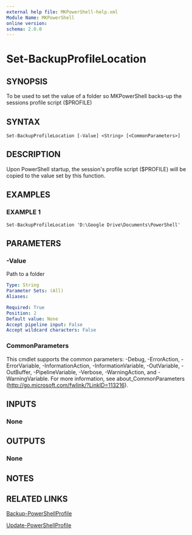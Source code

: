 ```yaml
---
external help file: MKPowerShell-help.xml
Module Name: MKPowerShell
online version:
schema: 2.0.0
---
```


# Set-BackupProfileLocation

## SYNOPSIS
To be used to set the value of a folder so MKPowerShell backs-up the sessions profile script ($PROFILE)
## SYNTAX

```
Set-BackupProfileLocation [-Value] <String> [<CommonParameters>]
```

## DESCRIPTION
Upon PowerShell startup, the session's profile script ($PROFILE) will be copied to the value set by this function.

## EXAMPLES

### EXAMPLE 1
```
Set-BackupProfileLocation 'D:\Google Drive\Documents\PowerShell'
```

## PARAMETERS

### -Value
Path to a folder

```yaml
Type: String
Parameter Sets: (All)
Aliases:

Required: True
Position: 2
Default value: None
Accept pipeline input: False
Accept wildcard characters: False
```

### CommonParameters
This cmdlet supports the common parameters: -Debug, -ErrorAction, -ErrorVariable, -InformationAction, -InformationVariable, -OutVariable, -OutBuffer, -PipelineVariable, -Verbose, -WarningAction, and -WarningVariable.
For more information, see about_CommonParameters (http://go.microsoft.com/fwlink/?LinkID=113216).

## INPUTS

### None

## OUTPUTS

### None

## NOTES

## RELATED LINKS

[Backup-PowerShellProfile](https://github.com/marckassay/MKPowerShell/blob/master/docs/Backup-PowerShellProfile.md)

[Update-PowerShellProfile](https://github.com/marckassay/MKPowerShell/blob/master/docs/Update-PowerShellProfile.md)
